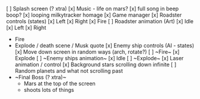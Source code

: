 [ ] Splash screen (? xtra)
[x] Music - life on mars?
  [x] full song in beep boop?
  [x] looping milkytracker homage
[x] Game manager
[x] Roadster controls (states)
  [x] Left
  [x] Right
  [x] Fire
[ ] Roadster animation (Art)
  [x] Idle
  [x] Left
  [x] Right
  * Fire
  * Explode / death scene / Musk quote
[x] Enemy ship controls (AI - states)
  [x] Move down screen in random ways (arch, rotate?)
  [ ] ~Fire~
  [x] Explode
[ ] ~Enemy ships animation~
  [x] Idle
  [ ] ~Explode~
[x] Laser animation / control
[x] Background stars scrolling down infinite
[ ] Random planets and what not scrolling past
* ~Final Boss (? xtra)~
  * Mars at the top of the screen
  * shoots lots of things